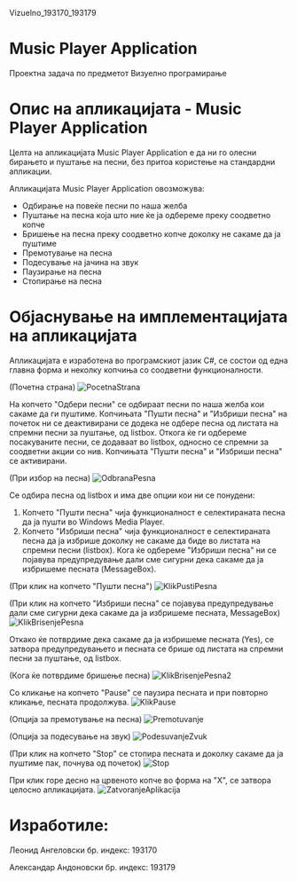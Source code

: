 Vizuelno_193170_193179
# Music Player Application

Проектна задача по предметот Визуелно програмирање

# Опис на апликацијата - Music Player Application

Целта на апликацијата Music Player Application е да ни го олесни бирањето и пуштање на песни, без притоа користење на стандардни апликации.

Апликацијата Music Player Application овозможува:
- Одбирање на повеќе песни по наша желба
- Пуштање на песна која што ние ќе ја одбереме преку соодветно копче
- Бришење на песна преку соодветно копче доколку не сакаме да ја пуштиме
- Премотување на песна
- Подесување на јачина на звук
- Паузирање на песна
- Стопирање на песна

# Објаснување на имплементацијата на апликацијата

Апликацијата е изработена во програмскиот јазик C#, се состои од една главна форма и неколку копчиња со соодветни функционалности.

(Почетна страна)
![PocetnaStrana](https://user-images.githubusercontent.com/80169088/121666014-1c6b2600-caa9-11eb-97d5-fe33c6c4d65a.png)

На копчето "Одбери песни" се одбираат песни по наша желба кои сакаме да ги пуштиме. Копчињата "Пушти песна" и "Избриши песна" на почеток ни се деактивирани се додека не одбере песна од листата на спремни песни за пуштање, од listbox.
Откога ќе ги одбереме посакуваните песни, се додаваат во listbox, односно се спремни за соодветни акции со нив. Копчињата "Пушти песна" и "Избриши песна" се активирани.

(При избор на песна)
![OdbranaPesna](https://user-images.githubusercontent.com/80169088/121668394-88e72480-caab-11eb-9793-74807a09ff50.png)

Се одбира песна од listbox и има две опции кои ни се понудени:
1. Копчето "Пушти песна" чија функционалност е селектираната песна да ја пушти во Windows Media Player.
2. Копчето "Избриши песна" чија функционалност е селектираната песна да ја избрише доколку не сакаме да биде во листата на спремни песни (listbox). Кога ќе одбереме "Избриши песна" ни се појавува предупредување дали сме сигурни дека сакаме да ја избришеме песната (MessageBox).



(При клик на копчето "Пушти песна")
![KlikPustiPesna](https://user-images.githubusercontent.com/80169088/121668849-feeb8b80-caab-11eb-8fec-c35d0cfc3afc.png)

(При клик на копчето "Избриши песна" се појавува предупредување дали сме сигурни дека сакаме да ја избришеме песната, MessageBox)
![KlikBrisenjePesna](https://user-images.githubusercontent.com/80169088/121669160-52f67000-caac-11eb-85ee-105e307a5822.png)

Откако ќе потврдиме дека сакаме да ја избришеме песната (Yes), се затвора предупредувањетo и песната се брише од листата на спремни песни за пуштање, од listbox.

(Кога ќе потврдиме бришење песна)
![KlikBrisenjePesna2](https://user-images.githubusercontent.com/80169088/121669656-d44e0280-caac-11eb-8187-5a350e261d59.png)

Со кликање на копчето "Pause" се паузира песната и при повторно кликање, песната продолжува.
![KlikPause](https://user-images.githubusercontent.com/80169088/121670631-f2683280-caad-11eb-8719-bb5244668d26.png)

(Опција за премотување на песна)
![Premotuvanje](https://user-images.githubusercontent.com/80169088/121671283-a4076380-caae-11eb-89a9-2e99c43b59e7.png)

(Опција за подесување на звук)
![PodesuvanjeZvuk](https://user-images.githubusercontent.com/80169088/121671373-c26d5f00-caae-11eb-932c-f154652056fd.png)

(При клик на копчето "Stop" се стопира песната и доколку сакаме да ја пуштиме пак, почнува од почеток)
![Stop](https://user-images.githubusercontent.com/80169088/121671666-22fc9c00-caaf-11eb-8941-1560f1971602.png)

При клик горе десно на црвеното копче во форма на "X", се затвора целосно апликацијата.
![ZatvoranjeAplikacija](https://user-images.githubusercontent.com/80169088/121671969-7ff85200-caaf-11eb-86ce-697f8defbe44.png)


# Изработиле:
Леонид Ангеловски бр. индекс: 193170

Александар Андоновски бр. индекс: 193179





